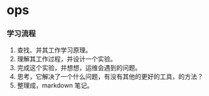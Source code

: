 # ops

### 学习流程

1. 查找、并其工作学习原理。
2. 理解其工作过程，并设计一个实验。
3. 完成这个实验，并想想，运维会遇到的问题。
4. 思考，它解决了一个什么问题，有没有其他的更好的工具，的方法？
5. 整理成，markdown 笔记。
